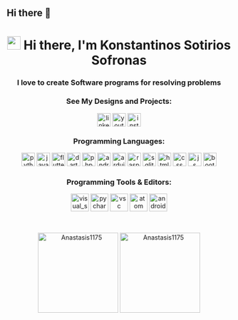 ## Hi there 👋

<!--
**Anastasis1175/anastasis1175** is a ✨ _special_ ✨ repository because its `README.md` (this file) appears on your GitHub profile.

Here are some ideas to get you started:

- 🔭 I’m currently working on ...
- 🌱 I’m currently learning ...
- 👯 I’m looking to collaborate on ...
- 🤔 I’m looking for help with ...
- 💬 Ask me about ...
- 📫 How to reach me: ...
- 😄 Pronouns: He/They
- 🖥️ Programming Languages: 
- ⚡ Fun fact: ...
-->
<h1 align="center"> <img src="https://raw.githubusercontent.com/aemmadi/aemmadi/master/wave.gif" width="30"> Hi there, I'm Konstantinos Sotirios Sofronas </h1>


<h3 align="center">I love to create Software programs for resolving problems</h3> 


<!-- <p align="center"><img src="https://github-readme-streak-stats.herokuapp.com/?user=sofronas&theme=black-ice&hide_border=true&stroke=0000&background=0D1117&ring=e05397&fire=e05397&currStreakLabel=e05397&bg_color=30,e96443,904e95&title_color=fff&text_color=fff" alt="pouyamaroufi" /></p> -->


<h3 align="center">See My Designs and Projects:</h3>
<p align="center">
<a href="https://www.linkedin.com/in/konstantinos-sofronas-161521101/" target="blank"><img align="center" src="https://www.vectorlogo.zone/logos/linkedin/linkedin-tile.svg" alt="linkedin" height="30" width="30" /></a>
<a href="[https://www.youtube.com/channel/UCDyv2STOk7SU8_eNOPkvbCw](https://www.youtube.com/channel/UCQgEEH787_D4JJgRTbQ7itw)" target="blank"><img align="center" src="https://www.vectorlogo.zone/logos/youtube/youtube-tile.svg" alt="youtube" height="30" width="30" /></a>
<a href="https://www.instagram.com/sofron_photography" target="blank"><img align="center" src="https://www.vectorlogo.zone/logos/instagram/instagram-tile.svg" alt="instagram" height="30" width="30" /></a>

</p>

<h3 align="center">Programming Languages:</h3> 


<p align="center">
    <img src="https://www.vectorlogo.zone/logos/python/python-icon.svg" alt="python" width="30" height="30"/> 
    <img src="https://www.vectorlogo.zone/logos/java/java-icon.svg" alt="java" width="30" height="30"/>
    <img src="https://www.vectorlogo.zone/logos/flutterio/flutterio-icon.svg" alt="flutter" width="30" height="30"/>
    <img src="https://www.vectorlogo.zone/logos/dartlang/dartlang-icon.svg" alt="dart" width="30" height="30"/> 
    <img src="https://www.vectorlogo.zone/logos/php/php-icon.svg" alt="php" width="30" height="30"/> 
    <img src="https://www.vectorlogo.zone/logos/android/android-official.svg" alt="android" width="30" height="30"/> 
    <img src="https://www.vectorlogo.zone/logos/arduino/arduino-icon.svg" alt="arduino" width="30" height="30"/> 
    <img src="https://www.vectorlogo.zone/logos/raspberrypi/raspberrypi-icon.svg" alt="raspberrypi" width="30" height="30"/> 
    <img src="https://www.vectorlogo.zone/logos/sqlite/sqlite-icon.svg" alt="sqlite" width="30" height="30"/> 
    <img src="https://www.vectorlogo.zone/logos/w3_html5/w3_html5-icon.svg" alt="html" width="30" height="30"/> 
    <img src="https://www.vectorlogo.zone/logos/w3_css/w3_css-icon.svg" alt="css" width="30" height="30"/> 
    <img src="https://upload.vectorlogo.zone/logos/javascript/images/239ec8a4-163e-4792-83b6-3f6d96911757.svg" alt="js" width="30" height="30"/> 
    <img src="https://www.vectorlogo.zone/logos/getbootstrap/getbootstrap-icon.svg" alt="bootstrap" width="30" height="30"/>
</p>

<h3 align="center">Programming Tools & Editors:</h3>
<p align="center">
    <img
src="https://images.seeklogo.com/logo-png/45/1/visual-studio-icon-2022-logo-png_seeklogo-453471.png" alt="visual_studio"
width="40" height="40"/>
    <img src="https://seeklogo.com/images/P/pycharm-logo-51B1427388-seeklogo.com.png" alt="pycharm" width="40" height="40"/>
    <img src="https://www.vectorlogo.zone/logos/visualstudio_code/visualstudio_code-icon.svg" alt="vsc" width="40" height="40"/>
    <img src="https://www.vectorlogo.zone/logos/atom_io/atom_io-icon.svg" alt="atom" width="40" height="40"/>
    <img src="https://upload.vectorlogo.zone/logos/android_studio/images/bc43bbac-e239-4ae9-829a-9809e57a8bc0.svg" alt="android_studio" width="40" height="40"/> 
</p>

<br>
<p align="center"><img height="180em" src="https://github-readme-stats.vercel.app/api?username=anastasis1175&hide_border=true&count_private=true&show_icons=true&theme=radical&bg_color=0D1117" alt="Anastasis1175" align = "center"/>
<img height="180em" src="https://github-readme-stats.vercel.app/api/top-langs?username=anastasis1175&show_icons=true&locale=en&layout=compact&hide_border=true&theme=radical&bg_color=0D1117" alt="Anastasis1175" align = "center"/></p>
